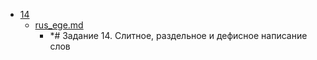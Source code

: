 - <a href = "E:\Node_projects\Node_Way\NBase\_Md\_Index\__Arch\_EGE\Русский\contaners\contaner_1\14\cat.14\dir.14.md">14</a>
    - <a href = "E:\Node_projects\Node_Way\NBase\_Md\_Index\__Arch\_EGE\Русский\contaners\contaner_1\14\rus_ege.md">rus_ege.md</a>
        - *#  Задание 14. Слитное, раздельное и дефисное написание слов
